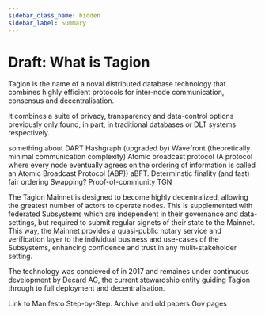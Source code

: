 ```yaml
---
sidebar_class_name: hidden
sidebar_label: Summary
---
```

# Draft: What is Tagion

Tagion is the name of a noval distributed database technology that combines highly efficient protocols for inter-node communication, consensus and decentralisation. 

It combines a suite of privacy, transparency and data-control options previously only found, in part, in traditional databases or DLT systems respectively. 

something about DART
Hashgraph (upgraded by) Wavefront (theoretically minimal communication complexity)
Atomic broadcast protocol (A protocol where every node eventually agrees on the ordering of information is called an Atomic Broadcast Protocol (ABP))
aBFT. 
Determinstic finality (and fast)
fair ordering
Swapping? Proof-of-community
TGN

The Tagion Mainnet is designed to become highly decentralized, allowing the greatest number of actors to operate nodes. This is supplemented with federated Subsystems which are independent in their governance and data-settings, but required to submit regular signets of their state to the Mainnet. This way, the Mainnet provides a quasi-public notary service and verification layer to the individual business and use-cases of the Subsystems, enhancing confidence and trust in any mulit-stakeholder setting. 

The technology was concieved of in 2017 and remaines under continuous development by Decard AG, the current stewardship entity guiding Tagion through to full deployment and decentralisation. 

Link to 
Manifesto
Step-by-Step. 
Archive and old papers
Gov pages


